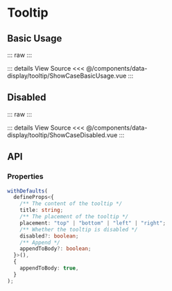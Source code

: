 <script setup lang='ts'>
import ShowCaseBasicUsage from './ShowCaseBasicUsage.vue'
import ShowCaseDisabled from './ShowCaseDisabled.vue'
</script>

# Tooltip

## Basic Usage

::: raw
<ShowCaseBasicUsage class="vp-raw" />
:::

::: details View Source
<<< @/components/data-display/tooltip/ShowCaseBasicUsage.vue
:::

## Disabled

::: raw
<ShowCaseDisabled class="vp-raw" />
:::

::: details View Source
<<< @/components/data-display/tooltip/ShowCaseDisabled.vue
:::

## API

### Properties

```ts
withDefaults(
  defineProps<{
    /** The content of the tooltip */
    title: string;
    /** The placement of the tooltip */
    placement: "top" | "bottom" | "left" | "right";
    /** Whether the tooltip is disabled */
    disabled?: boolean;
    /** Append */
    appendToBody?: boolean;
  }>(),
  {
    appendToBody: true,
  }
);
```
